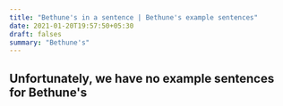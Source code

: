 ```yaml
---
title: "Bethune's in a sentence | Bethune's example sentences"
date: 2021-01-20T19:57:50+05:30
draft: falses
summary: "Bethune's"
---
```

## Unfortunately, we have no example sentences for Bethune's                 
